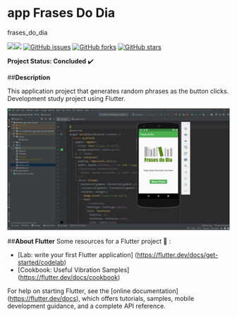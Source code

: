 # app Frases Do Dia

frases_do_dia

<img src="https://img.shields.io/static/v1?label=version&message=v1.0&color=success&style=flat"/><img src="https://img.shields.io/static/v1?label=build&message=passing&color=success&style=flat"/>
<a href="https://github.com/Prof-Rodrigo-Silva/appFrasesDoDia/issues"><img alt="GitHub issues" src="https://img.shields.io/github/issues/Prof-Rodrigo-Silva/appFrasesDoDia"></a>
<a href="https://github.com/Prof-Rodrigo-Silva/appFrasesDoDia/network"><img alt="GitHub forks" src="https://img.shields.io/github/forks/Prof-Rodrigo-Silva/appFrasesDoDia"></a>
<a href="https://github.com/Prof-Rodrigo-Silva/appFrasesDoDia/stargazers"><img alt="GitHub stars" src="https://img.shields.io/github/stars/Prof-Rodrigo-Silva/appFrasesDoDia"></a>


**Project Status: Concluded** :heavy_check_mark:

##**Description**

This application project that generates random phrases as the button clicks. Development study project using Flutter.

<img src="https://github.com/Prof-Rodrigo-Silva/appFrasesDoDia/blob/master/1.png">

##**About Flutter**
Some resources for a Flutter project :hammer: :

- [Lab: write your first Flutter application] (https://flutter.dev/docs/get-started/codelab)
- [Cookbook: Useful Vibration Samples] (https://flutter.dev/docs/cookbook)

For help on starting Flutter, see the
[online documentation] (https://flutter.dev/docs), which offers tutorials,
samples, mobile development guidance, and a complete API reference.
